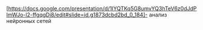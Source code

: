 [https://docs.google.com/presentation/d/1IYQTKq5G8umvYQ3hTeV6z0dJdPImWJo-l2-ffgqgDi8/edit#slide=id.g1873dcbd2bd_0_184]- анализ нейронных сетей 
